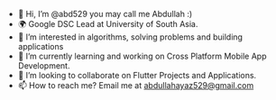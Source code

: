 - 👋 Hi, I’m @abd529 you may call me Abdullah :)
- 🌍 Google DSC Lead at University of South Asia.
- 👀 I’m interested in algorithms, solving problems and building applications
- 🌱 I’m currently learning and working on Cross Platform Mobile App Development. 
- 💞️ I’m looking to collaborate on Flutter Projects and Applications.
- 📫 How to reach me? Email me at abdullahayaz529@gmail.com
